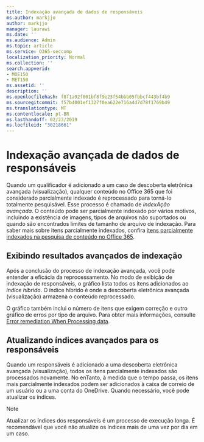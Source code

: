 ```yaml
---
title: Indexação avançada de dados de responsáveis
ms.author: markjjo
author: markjjo
manager: laurawi
ms.date: ''
ms.audience: Admin
ms.topic: article
ms.service: O365-seccomp
localization_priority: Normal
ms.collection: ''
search.appverid:
- MOE150
- MET150
ms.assetid: ''
description: ''
ms.openlocfilehash: f8f1a92f001bf8f9e23f54bbb05fbbcf443bf4b9
ms.sourcegitcommit: f57b4001ef1327f0ea622e716a4d7d78f1769b49
ms.translationtype: MT
ms.contentlocale: pt-BR
ms.lasthandoff: 02/23/2019
ms.locfileid: "30218661"
---
```

# <a name="advanced-indexing-of-custodian-data"></a>Indexação avançada de dados de responsáveis

Quando um qualificador é adicionado a um caso de descoberta eletrônica avançada (visualização), qualquer conteúdo no Office 365 que foi considerado parcialmente indexado é reprocessado para torná-lo totalmente pesquisável.  Esse processo é chamado de *indexAção avançada*. O conteúdo pode ser parcialmente indexado por vários motivos, incluindo a existência de imagens, tipos de arquivos não suportados ou quando são encontrados limites de tamanho de arquivo de indexação.  Para saber mais sobre itens parcialmente indexados, confira [itens parcialmente indexados na pesquisa de conteúdo no Office 365](https://docs.microsoft.com/en-us/office365/securitycompliance/partially-indexed-items-in-content-search).

## <a name="viewing-advanced-indexing-results"></a>Exibindo resultados avançados de indexação

Após a conclusão do processo de indexação avançada, você pode entender a eficácia da reprocessamento.  No modo de exibição de indexação de responsáveis, o gráfico lista todos os itens adicionados ao *índice híbrido*.  O índice híbrido é onde a descoberta eletrônica avançada (visualização) armazena o conteúdo reprocessado.

O gráfico também inclui o número de itens que exigem correção e outro gráfico de erros por tipo de arquivo. Para obter mais informações, consulte [Error remediation When Processing data](error-remediation.md).

## <a name="updating-advanced-indexes-for-custodians"></a>Atualizando índices avançados para os responsáveis

Quando um responsáveis é adicionado a uma descoberta eletrônica avançada (visualização), todos os itens parcialmente indexados são processados novamente. No enTanto, à medida que o tempo passa, os itens mais parcialmente indexados podem ser adicionados à caixa de correio de um usuário ou a uma conta do OneDrive.  Quando necessário, você pode atualizar os índices.

> [!NOTE]
> Atualizar os índices dos responsáveis é um processo de execução longa. É recomendável que você não atualize os índices mais de uma vez por dia em um caso.
